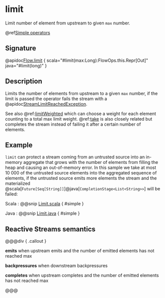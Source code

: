 # limit

Limit number of element from upstream to given `max` number.

@ref[Simple operators](../index.md#simple-operators)

## Signature

@apidoc[Flow.limit](Flow$) { scala="#limit(max:Long):FlowOps.this.Repr[Out]" java="#limit(long)" } 

## Description

Limits the number of elements from upstream to a given `max` number, if the limit is passed the operator fails the stream with a @apidoc[StreamLimitReachedException](StreamLimitReachedException).

See also @ref:[limitWeighted](limitWeighted.md) which can choose a weight for each element counting to a total max limit weight. @ref:[take](take.md) is also closely related but completes the stream instead of failing it after a certain number of elements.

## Example

`limit` can protect a stream coming from an untrusted source into an in-memory aggregate that grows with the number of elements from filling the heap and causing an out-of-memory error.
In this sample we take at most 10 000 of the untrusted source elements into the aggregated sequence of elements, if the untrusted source emits more elements the stream and the materialized @scala[`Future[Seq[String]]`]@java[`CompletionStage<List<String>>`] will be failed:

Scala
:   @@snip [Limit.scala](/akka-docs/src/test/scala/docs/stream/operators/sourceorflow/Limit.scala) { #simple }

Java
:   @@snip [Limit.java](/akka-docs/src/test/java/jdocs/stream/operators/sourceorflow/Limit.java) { #simple }


## Reactive Streams semantics

@@@div { .callout }

**emits** when upstream emits and the number of emitted elements has not reached max

**backpressures** when downstream backpressures

**completes** when upstream completes and the number of emitted elements has not reached max

@@@
